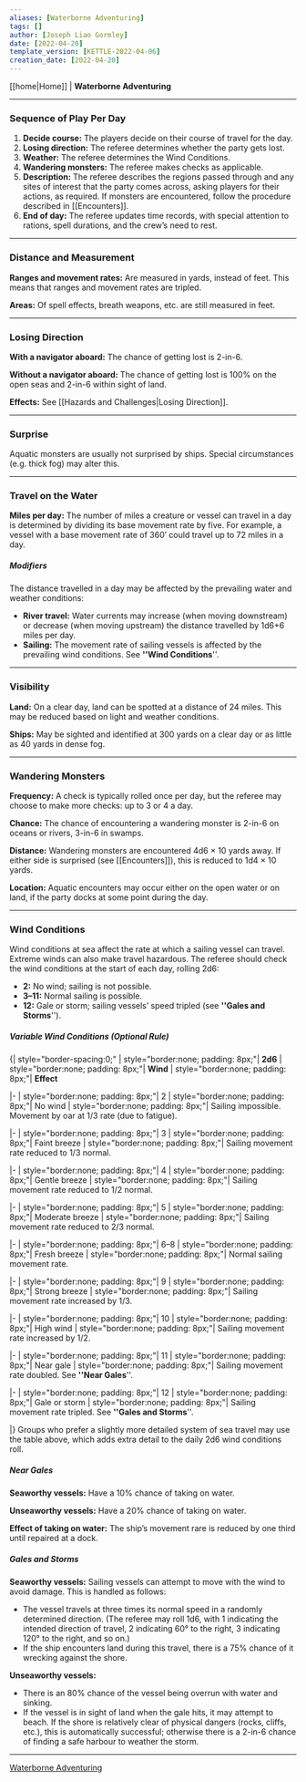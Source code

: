 ```yaml
---
aliases: [Waterborne Adventuring]
tags: []
author: [Joseph Liao Gormley]
date: [2022-04-20]
template_version: [KETTLE-2022-04-06]
creation_date: [2022-04-20]
---
```

<!-- Home | Character Creation | -->
[[home|Home]] | **Waterborne Adventuring**
___
### Sequence of Play Per Day
1. **Decide course:** The players decide on their course of travel for the day.
2. **Losing direction:** The referee determines whether the party gets lost.
3. **Weather:** The referee determines the Wind Conditions.
4. **Wandering monsters:** The referee makes checks as applicable.
5. **Description:** The referee describes the regions passed through and any sites of interest that the party comes across, asking players for their actions, as required. If monsters are encountered, follow the procedure described in [[Encounters]].<!-- #Revisit -->
6. **End of day:** The referee updates time records, with special attention to rations, spell durations, and the crew’s need to rest.

___
### Distance and Measurement
**Ranges and movement rates:** Are measured in yards, instead of feet. This means that ranges and movement rates are tripled.

**Areas:** Of spell effects, breath weapons, etc. are still measured in feet.

___
### Losing Direction
**With a navigator aboard:** The chance of getting lost is 2-in-6.

**Without a navigator aboard:** The chance of getting lost is 100% on the open seas and 2-in-6 within sight of land.

**Effects:** See [[Hazards and Challenges|Losing Direction]]. <!-- #Revisit -->

___
### Surprise
Aquatic monsters are usually not surprised by ships. Special circumstances (e.g. thick fog) may alter this.

___
### Travel on the Water
**Miles per day:** The number of miles a creature or vessel can travel in a day is determined by dividing its base movement rate by five. For example, a vessel with a base movement rate of 360’ could travel up to 72 miles in a day.

##### Modifiers
The distance travelled in a day may be affected by the prevailing water and weather conditions:
* **River travel:** Water currents may increase (when moving downstream) or decrease (when moving upstream) the distance travelled by 1d6+6 miles per day.
* **Sailing:** The movement rate of sailing vessels is affected by the prevailing wind conditions. See **''Wind Conditions**''.

___
### Visibility
**Land:** On a clear day, land can be spotted at a distance of 24 miles. This may be reduced based on light and weather conditions.

**Ships:** May be sighted and identified at 300 yards on a clear day or as little as 40 yards in dense fog.

___
### Wandering Monsters
**Frequency:** A check is typically rolled once per day, but the referee may choose to make more checks: up to 3 or 4 a day.

**Chance:** The chance of encountering a wandering monster is 2-in-6 on oceans or rivers, 3-in-6 in swamps.

**Distance:** Wandering monsters are encountered 4d6 × 10 yards away. If either side is surprised (see [[Encounters]]), this is reduced to 1d4 × 10 yards.

**Location:** Aquatic encounters may occur either on the open water or on land, if the party docks at some point during the day.

___
### Wind Conditions
Wind conditions at sea affect the rate at which a sailing vessel can travel. Extreme winds can also make travel hazardous. The referee should check the wind conditions at the start of each day, rolling 2d6:

* **2:** No wind; sailing is not possible.
* **3–11:** Normal sailing is possible.
* **12:** Gale or storm; sailing vessels’ speed tripled (see **''Gales and Storms**'').

##### Variable Wind Conditions (Optional Rule)

{| style="border-spacing:0;"
| style="border:none; padding: 8px;"| **2d6**
| style="border:none; padding: 8px;"| **Wind**
| style="border:none; padding: 8px;"| **Effect**

|-
| style="border:none; padding: 8px;"| 2
| style="border:none; padding: 8px;"| No wind
| style="border:none; padding: 8px;"| Sailing impossible. Movement by oar at 1/3 rate (due to fatigue).

|-
| style="border:none; padding: 8px;"| 3
| style="border:none; padding: 8px;"| Faint breeze
| style="border:none; padding: 8px;"| Sailing movement rate reduced to 1/3 normal.

|-
| style="border:none; padding: 8px;"| 4
| style="border:none; padding: 8px;"| Gentle breeze
| style="border:none; padding: 8px;"| Sailing movement rate reduced to 1/2 normal.

|-
| style="border:none; padding: 8px;"| 5
| style="border:none; padding: 8px;"| Moderate breeze
| style="border:none; padding: 8px;"| Sailing movement rate reduced to 2/3 normal.

|-
| style="border:none; padding: 8px;"| 6–8
| style="border:none; padding: 8px;"| Fresh breeze
| style="border:none; padding: 8px;"| Normal sailing movement rate.

|-
| style="border:none; padding: 8px;"| 9
| style="border:none; padding: 8px;"| Strong breeze
| style="border:none; padding: 8px;"| Sailing movement rate increased by 1/3.

|-
| style="border:none; padding: 8px;"| 10
| style="border:none; padding: 8px;"| High wind
| style="border:none; padding: 8px;"| Sailing movement rate increased by 1/2.

|-
| style="border:none; padding: 8px;"| 11
| style="border:none; padding: 8px;"| Near gale
| style="border:none; padding: 8px;"| Sailing movement rate doubled. See **''Near Gales**''.

|-
| style="border:none; padding: 8px;"| 12
| style="border:none; padding: 8px;"| Gale or storm
| style="border:none; padding: 8px;"| Sailing movement rate tripled. See **''Gales and Storms**''.

|}
Groups who prefer a slightly more detailed system of sea travel may use the table above, which adds extra detail to the daily 2d6 wind conditions roll.

##### Near Gales
**Seaworthy vessels:** Have a 10% chance of taking on water.

**Unseaworthy vessels:** Have a 20% chance of taking on water.

**Effect of taking on water:** The ship’s movement rare is reduced by one third until repaired at a dock.

##### Gales and Storms

**Seaworthy vessels:** Sailing vessels can attempt to move with the wind to avoid damage. This is handled as follows:

* The vessel travels at three times its normal speed in a randomly determined direction. (The referee may roll 1d6, with 1 indicating the intended direction of travel, 2 indicating 60° to the right, 3 indicating 120° to the right, and so on.)
* If the ship encounters land during this travel, there is a 75% chance of it wrecking against the shore.

**Unseaworthy vessels:**

* There is an 80% chance of the vessel being overrun with water and sinking.
* If the vessel is in sight of land when the gale hits, it may attempt to beach. If the shore is relatively clear of physical dangers (rocks, cliffs, etc.), this is automatically successful; otherwise there is a 2-in-6 chance of finding a safe harbour to weather the storm.


___
[Waterborne Adventuring](https://oldschoolessentials.necroticgnome.com/srd/index.php/Waterborne_Adventuring)
<!--*See also:* 
*References:*
*Source:* -->
<!-- Sources, read more, links, etc. -->
<!-- *Source: Entry by [[Mike Maxin]].* -->
<!-- Leave an empty line at the end, otherwise Exporter complains. -->
